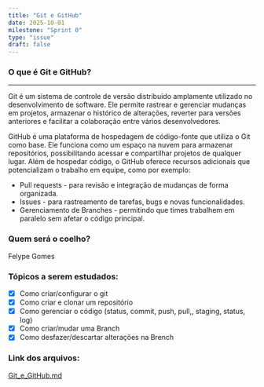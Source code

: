 ```yaml
---
title: "Git e GitHub"
date: 2025-10-01
milestone: "Sprint 0"
type: "issue"
draft: false
---
```


### **O que é Git e GitHub?**
---
Git é um sistema de controle de versão distribuído amplamente utilizado no desenvolvimento de software. Ele permite rastrear e gerenciar mudanças em projetos, armazenar o histórico de alterações, reverter para versões anteriores e facilitar a colaboração entre vários desenvolvedores.

GitHub é uma plataforma de hospedagem de código-fonte que utiliza o Git como base. Ele funciona como um espaço na nuvem para armazenar repositórios, possibilitando acessar e compartilhar projetos de qualquer lugar. Além de hospedar código, o GitHub oferece recursos adicionais que potencializam o trabalho em equipe, como por exemplo:

- Pull requests - para revisão e integração de mudanças de forma organizada.
- Issues - para rastreamento de tarefas, bugs e novas funcionalidades.
- Gerenciamento de Branches - permitindo que times trabalhem em paralelo sem afetar o código principal.

### **Quem será o coelho?**
Felype Gomes
### **Tópicos a serem estudados:**
- [x] Como criar/configurar o git
- [x] Como criar e clonar um repositório
- [x] Como gerenciar o código (status, commit, push, pull,, staging, status, log)
- [x] Como criar/mudar uma Branch
- [x] Como desfazer/descartar alterações na Brench

### Link dos arquivos:
[Git_e_GitHub.md](https://github.com/unb-mds/2025-2-Squad-10/blob/main/doc/metodologias/git_e_github.md)